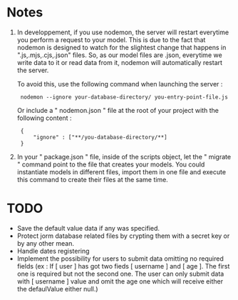 
<h1>Notes</h1>

1. In developpement, if you use nodemon, the server will restart everytime you perform a request to your model. This is due to the fact that nodemon is designed to watch for the slightest change that happens in ".js,.mjs,.cjs,.json" files. So, as our model files are .json, everytime we write data to it or read data from it, nodemon will automatically restart the server. 

    To avoid this, use the following command when launching the server : 

        nodemon --ignore your-database-directory/ you-entry-point-file.js
    
    Or include a " nodemon.json " file at the root of your project with the following content :
        
        {
            "ignore" : ["**/you-database-directory/**]
        }

2. In your " package.json " file, inside of the scripts object, let the " migrate " command point to the file that creates your models. You could instantiate models in different files, import them in one file and execute this command to create their files at the same time.


<h1>TODO</h1>

- Save the default value data if any was specified.
- Protect jorm database related files by crypting them with a secret key or by any other mean.
- Handle dates registering
- Implement the possibility for users to submit data omitting no required fields (ex : If [ user ] has got two fieds [ username ] and [ age ]. The first one is required but not the second one. The user can only submit data with [ username ] value and omit the age one which will receive either the defaulValue either null.)
